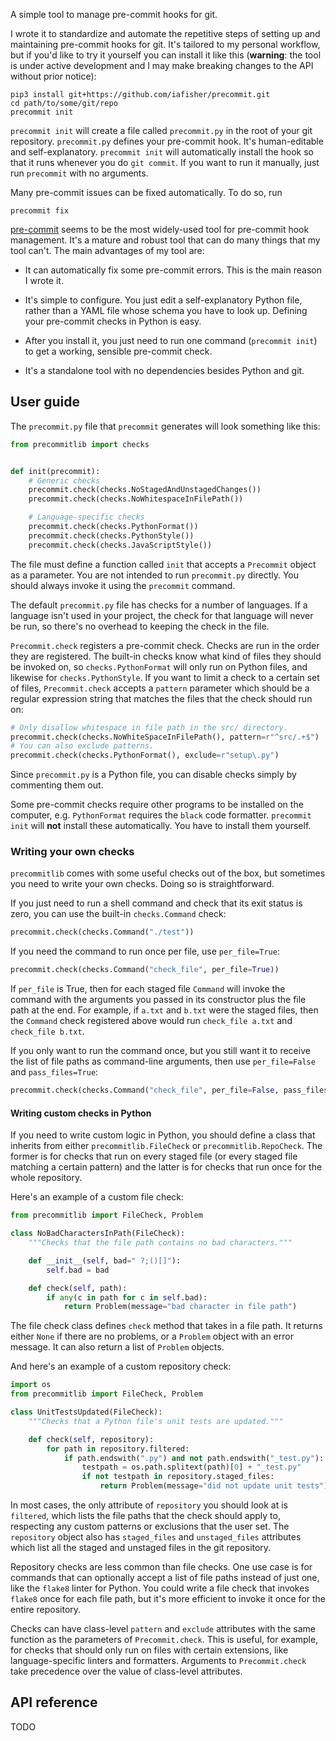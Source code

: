 A simple tool to manage pre-commit hooks for git.

I wrote it to standardize and automate the repetitive steps of setting up and maintaining pre-commit hooks for git. It's tailored to my personal workflow, but if you'd like to try it yourself you can install it like this (**warning**: the tool is under active development and I may make breaking changes to the API without prior notice):

```shell
pip3 install git+https://github.com/iafisher/precommit.git
cd path/to/some/git/repo
precommit init
```

`precommit init` will create a file called `precommit.py` in the root of your git repository. `precommit.py` defines your pre-commit hook. It's human-editable and self-explanatory. `precommit init` will automatically install the hook so that it runs whenever you do `git commit`. If you want to run it manually, just run `precommit` with no arguments.

Many pre-commit issues can be fixed automatically. To do so, run

```shell
precommit fix
```

[pre-commit](https://pre-commit.com/) seems to be the most widely-used tool for pre-commit hook management. It's a mature and robust tool that can do many things that my tool can't. The main advantages of my tool are:

- It can automatically fix some pre-commit errors. This is the main reason I wrote it.

- It's simple to configure. You just edit a self-explanatory Python file, rather than a YAML file whose schema you have to look up. Defining your pre-commit checks in Python is easy.

- After you install it, you just need to run one command (`precommit init`) to get a working, sensible pre-commit check.

- It's a standalone tool with no dependencies besides Python and git.


## User guide
The `precommit.py` file that `precommit` generates will look something like this:

```python
from precommitlib import checks


def init(precommit):
    # Generic checks
    precommit.check(checks.NoStagedAndUnstagedChanges())
    precommit.check(checks.NoWhitespaceInFilePath())

    # Language-specific checks
    precommit.check(checks.PythonFormat())
    precommit.check(checks.PythonStyle())
    precommit.check(checks.JavaScriptStyle())
```

The file must define a function called `init` that accepts a `Precommit` object as a parameter. You are not intended to run `precommit.py` directly. You should always invoke it using the `precommit` command.

The default `precommit.py` file has checks for a number of languages. If a language isn't used in your project, the check for that language will never be run, so there's no overhead to keeping the check in the file.

`Precommit.check` registers a pre-commit check. Checks are run in the order they are registered. The built-in checks know what kind of files they should be invoked on, so `checks.PythonFormat` will only run on Python files, and likewise for `checks.PythonStyle`. If you want to limit a check to a certain set of files, `Precommit.check` accepts a `pattern` parameter which should be a regular expression string that matches the files that the check should run on:

```python
# Only disallow whitespace in file path in the src/ directory.
precommit.check(checks.NoWhiteSpaceInFilePath(), pattern=r"^src/.+$")
# You can also exclude patterns.
precommit.check(checks.PythonFormat(), exclude=r"setup\.py")
```

Since `precommit.py` is a Python file, you can disable checks simply by commenting them out.

Some pre-commit checks require other programs to be installed on the computer, e.g. `PythonFormat` requires the `black` code formatter. `precommit init` will **not** install these automatically. You have to install them yourself.

### Writing your own checks
`precommitlib` comes with some useful checks out of the box, but sometimes you need to write your own checks. Doing so is straightforward.

If you just need to run a shell command and check that its exit status is zero, you can use the built-in `checks.Command` check:

```python
precommit.check(checks.Command("./test"))
```

If you need the command to run once per file, use `per_file=True`:

```python
precommit.check(checks.Command("check_file", per_file=True))
```

If `per_file` is True, then for each staged file `Command` will invoke the command with the arguments you passed in its constructor plus the file path at the end. For example, if `a.txt` and `b.txt` were the staged files, then the `Command` check registered above would run `check_file a.txt` and `check_file b.txt`.

If you only want to run the command once, but you still want it to receive the list of file paths as command-line arguments, then use `per_file=False` and `pass_files=True`:

```python
precommit.check(checks.Command("check_file", per_file=False, pass_files=True))
```

#### Writing custom checks in Python
If you need to write custom logic in Python, you should define a class that inherits from either `precommitlib.FileCheck` or `precommitlib.RepoCheck`. The former is for checks that run on every staged file (or every staged file matching a certain pattern) and the latter is for checks that run once for the whole repository.

Here's an example of a custom file check:

```python
from precommitlib import FileCheck, Problem

class NoBadCharactersInPath(FileCheck):
    """Checks that the file path contains no bad characters."""

    def __init__(self, bad=" ?;()[]"):
        self.bad = bad

    def check(self, path):
        if any(c in path for c in self.bad):
            return Problem(message="bad character in file path")
```

The file check class defines `check` method that takes in a file path. It returns either `None` if there are no problems, or a `Problem` object with an error message. It can also return a list of `Problem` objects.

And here's an example of a custom repository check:

```python
import os
from precommitlib import FileCheck, Problem

class UnitTestsUpdated(FileCheck):
    """Checks that a Python file's unit tests are updated."""

    def check(self, repository):
        for path in repository.filtered:
            if path.endswith(".py") and not path.endswith("_test.py"):
                testpath = os.path.splitext(path)[0] + "_test.py"
                if not testpath in repository.staged_files:
                    return Problem(message="did not update unit tests")
```

In most cases, the only attribute of `repository` you should look at is `filtered`, which lists the file paths that the check should apply to, respecting any custom patterns or exclusions that the user set. The `repository` object also has `staged_files` and `unstaged_files` attributes which list all the staged and unstaged files in the git repository.

Repository checks are less common than file checks. One use case is for commands that can optionally accept a list of file paths instead of just one, like the `flake8` linter for Python. You could write a file check that invokes `flake8` once for each file path, but it's more efficient to invoke it once for the entire repository.

Checks can have class-level `pattern` and `exclude` attributes with the same function as the parameters of `Precommit.check`. This is useful, for example, for checks that should only run on files with certain extensions, like language-specific linters and formatters. Arguments to `Precommit.check` take precedence over the value of class-level attributes.


## API reference
TODO
